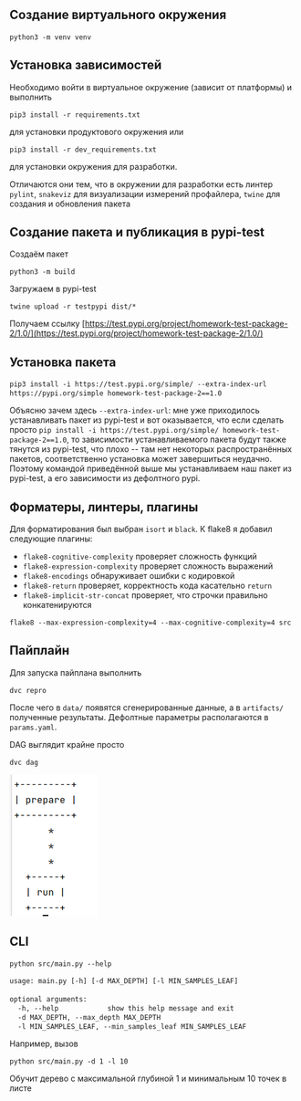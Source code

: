 ## Создание виртуального окружения

```shell
python3 -m venv venv
```

## Установка зависимостей

Необходимо войти в виртуальное окружение (зависит от платформы) и выполнить

```shell
pip3 install -r requirements.txt   
```

для установки продуктового окружения или

```shell
pip3 install -r dev_requirements.txt   
```

для установки окружения для разработки.

Отличаются они тем, что в окружении для разработки есть линтер `pylint`, `snakeviz` для визуализации измерений
профайлера, `twine` для создания и обновления пакета

## Создание пакета и публикация в pypi-test

Создаём пакет

```shell
python3 -m build
```

Загружаем в pypi-test

```shell
twine upload -r testpypi dist/*
```

Получаем ссылку
[https://test.pypi.org/project/homework-test-package-2/1.0/](https://test.pypi.org/project/homework-test-package-2/1.0/)

## Установка пакета

```shell
pip3 install -i https://test.pypi.org/simple/ --extra-index-url https://pypi.org/simple homework-test-package-2==1.0
```

Объясню зачем здесь `--extra-index-url`: мне уже приходилось устанавливать пакет из pypi-test и вот оказывается, что
если сделать просто `pip install -i https://test.pypi.org/simple/ homework-test-package-2==1.0`, то зависимости
устанавливаемого
пакета будут также тянутся из pypi-test, что плохо -- там нет некоторых распространённых пакетов, соответственно
установка
может завершиться неудачно. Поэтому командой приведённой выше мы устанавливаем наш пакет из pypi-test, а его зависимости
из
дефолтного pypi.

## Форматеры, линтеры, плагины

Для форматирования был выбран `isort` и `black`. К flake8 я добавил следующие плагины:

- `flake8-cognitive-complexity` проверяет сложность функций
- `flake8-expression-complexity` проверяет сложность выражений
- `flake8-encodings` обнаруживает ошибки с кодировкой
- `flake8-return` проверяет, корректность кода касательно `return`
- `flake8-implicit-str-concat` проверяет, что строчки правильно конкатенируются

```shell
flake8 --max-expression-complexity=4 --max-cognitive-complexity=4 src
```

## Пайплайн

Для запуска пайплана выполнить

```shell
dvc repro
```

После чего в `data/` появятся сгенерированные данные, а в `artifacts/` полученные результаты. Дефолтные параметры 
располагаются в `params.yaml`.

DAG выглядит крайне просто
```shell
dvc dag
```
![img.png](images/img.png)

## CLI
```shell
python src/main.py --help
```
```
usage: main.py [-h] [-d MAX_DEPTH] [-l MIN_SAMPLES_LEAF]              

optional arguments:
  -h, --help            show this help message and exit
  -d MAX_DEPTH, --max_depth MAX_DEPTH
  -l MIN_SAMPLES_LEAF, --min_samples_leaf MIN_SAMPLES_LEAF
```
Например, вызов 
```shell
python src/main.py -d 1 -l 10
```
Обучит дерево с максимальной глубиной 1 и минимальным 10 точек в листе